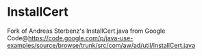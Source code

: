 InstallCert
===========

Fork of Andreas Sterbenz's InstallCert.java from Google Code@https://code.google.com/p/java-use-examples/source/browse/trunk/src/com/aw/ad/util/InstallCert.java
